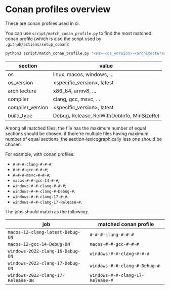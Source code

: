 # Conan profiles overview

These are conan profiles used in ci.

You can use `script/match_conan_profile.py` to find the most matched conan profile (which is also the script used by `.github/actions/setup_conan`):

```bash
python3 script/match_conan_profile.py "<os>-<os_version>-<architecture>-<compiler>-<compiler_version>-<build_type>"
```

| section          | value                                      |
| ---------------- | ------------------------------------------ |
| os               | linux, macos, windows, ...                 |
| os_version       | <specific_version>, latest                 |
| architecture     | x86_64, armv8, ...                         |
| compiler         | clang, gcc, msvc, ...                      |
| compiler_version | <specific_version>, latest                 |
| build_type       | Debug, Release, RelWithDebInfo, MinSizeRel |

Among all matched files, the file has the maximum number of equal sections should be chosen; if there're multiple files having maximum number of equal sections, the section-lexicographically less one should be chosen.

For example, with conan profiles:

- `#-#-#-clang-#-#-#`;
- `#-#-#-gcc-#-#-#`;
- `#-#-#-msvc-#-#-#`;
- `macos-#-#-gcc-14-#-#`;
- `windows-#-#-clang-#-#-#`;
- `windows-#-#-clang-#-Debug-#`.
- `windows-#-#-clang-17-#-#`.
- `windows-#-#-clang-17-Release-#`.

The jobs should match as the following:

| job                                | matched conan profile            |
| ---------------------------------- | -------------------------------- |
| `macos-12-clang-latest-Debug-ON`   | `#-#-#-clang-#-#-#`              |
| `macos-12-gcc-14-Debug-ON`         | `macos-#-#-gcc-#-#-#`            |
| `windows-2022-clang-16-Debug-ON`   | `windows-#-#-clang-#-#-#`        |
| `windows-2022-clang-17-Debug-ON`   | `windows-#-#-clang-#-Debug-#`    |
| `windows-2022-clang-17-Release-ON` | `windows-#-#-clang-17-Release-#` |
